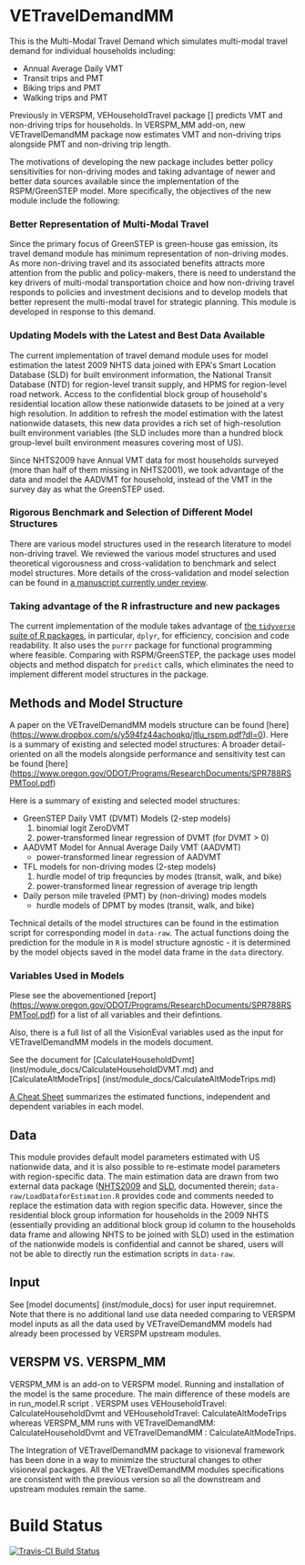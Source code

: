 
# VETravelDemandMM
This is the Multi-Modal Travel Demand which simulates multi-modal travel demand for individual households including:

- Annual Average Daily VMT
- Transit trips and PMT
- Biking trips and PMT
- Walking trips and PMT

Previously in VERSPM, VEHouseholdTravel package [] predicts VMT and non-driving trips for households. In VERSPM_MM add-on, new VETravelDemandMM package
now estimates VMT and non-driving trips alongside PMT and non-driving trip length.

The motivations of developing the new package includes better policy sensitivities for non-driving modes and taking advantage of newer and better data sources available since the implementation of the RSPM/GreenSTEP model. More specifically, the objectives of the new module include the following:

### Better Representation of Multi-Modal Travel
Since the primary focus of GreenSTEP is green-house gas emission, its travel demand module has minimum representation of non-driving modes. As more non-driving travel and its associated benefits attracts more attention from the public and policy-makers, there is need to understand the key drivers of multi-modal transportation choice and how non-driving travel responds to policies and investment decisions and to develop models that better represent the multi-modal travel for strategic planning. This module is developed in response to this demand.

### Updating Models with the Latest and Best Data Available 
The current implementation of travel demand module uses for model estimation the latest 2009 NHTS data joined with EPA's Smart Location Database (SLD) for built environment information, the National Transit Database (NTD) for region-level transit supply, and HPMS for region-level road network. Access to the confidential block group of household's residential location allow these nationwide datasets to be joined at a very high resolution. In addition to refresh the model estimation with the latest nationwide datasets, this new data provides a rich set of high-resolution built environment variables (the SLD includes more than a hundred block group-level built environment measures covering most of US).

Since NHTS2009 have Annual VMT data for most households surveyed (more than half of them missing in NHTS2001), we took advantage of the data and model the AADVMT for household, instead of the VMT in the survey day as what the GreenSTEP used.

### Rigorous Benchmark and Selection of Different Model Structures
There are various model structures used in the research literature to model non-driving travel. We reviewed the various model structures and used theoretical vigorousness and cross-validation to benchmark and select model structures. More details of the cross-validation and model selection can be found in [a manuscript currently under review](https://www.dropbox.com/s/y594fz44achoqkq/jtlu_rspm.pdf?dl=0). 

### Taking advantage of the R infrastructure and new packages
The current implementation of the module takes advantage of [the `tidyverse` suite of R packages](http://www.tidyverse.org/), in particular, `dplyr`, for efficiency, concision and code readability. It also uses the `purrr` package for functional programming where feasible. Comparing with  RSPM/GreenSTEP, the package uses model objects and method dispatch for `predict` calls, which eliminates the need to implement different model structures in the package.

## Methods and Model Structure

A paper on the VETravelDemandMM models structure can be found [here] (https://www.dropbox.com/s/y594fz44achoqkq/jtlu_rspm.pdf?dl=0). Here is a summary of existing and selected model structures:
A broader detail-oriented on all the models alongside performance and sensitivity test can be found [here] (https://www.oregon.gov/ODOT/Programs/ResearchDocuments/SPR788RSPMTool.pdf)

Here is a summary of existing and selected model structures:

- GreenSTEP Daily VMT (DVMT) Models (2-step models)
    1. binomial logit ZeroDVMT
    2. power-transformed linear regression of DVMT (for DVMT > 0)
- AADVMT Model for Annual Average Daily VMT (AADVMT)
    - power-transformed linear regression of AADVMT
- TFL models for non-driving modes (2-step models)
    1. hurdle model of trip frequncies by modes (transit, walk, and bike)
    2. power-transformed linear regression of average trip length
- Daily person mile traveled (PMT) by (non-driving) modes models
    - hurdle models of DPMT by modes (transit, walk, and bike)

Technical details of the model structures can be found in the estimation script for corresponding model in `data-raw`. The actual functions doing the prediction for the module in `R` is model structure agnostic - it is determined by the model objects saved in the model data frame in the `data` directory.

### Variables Used in Models

Plese see the abovementioned [report] (https://www.oregon.gov/ODOT/Programs/ResearchDocuments/SPR788RSPMTool.pdf) for a list of all variables and 
their defintions.

Also, there is a full list of all the VisionEval variables used as the input for VETravelDemandMM models in the models document.

See the document for [CalculateHouseholdDvmt] (inst/module_docs/CalculateHouseholdDVMT.md) and [CalculateAltModeTrips] (inst/module_docs/CalculateAltModeTrips.md)

[A Cheat Sheet](https://github.com/gregorbj/VisionEval/wiki/documents/RSPM-TFLmodelVariables_May2017.pdf) summarizes the estimated functions, independent and dependent variables in each model.

## Data

This module provides default model parameters estimated with US nationwide data, and it is also possible to re-estimate model parameters with region-specific data. 
The main estimation data are drawn from two external data package ([NHTS2009](https://github.com/cities-lab/NHTS2009) and [SLD](https://github.com/cities-lab/SLD), documented therein;  `data-raw/LoadDataforEstimation.R` provides code and comments needed to replace the estimation data with region specific data. However, since the residential block group information for households in the 2009 NHTS (essentially providing an additional block group id column to the households data frame and allowing NHTS to be joined with SLD) used in the estimation of the nationwide models is confidential and cannot be shared, users will not be able to directly run the estimation scripts in `data-raw`.

## Input

See [model documents] (inst/module_docs) for user input requiremnet. Note that there is no additional land use data needed comparing to VERSPM model inputs as all the 
data used by VETravelDemandMM models had already been processed by VERSPM upstream modules.

## VERSPM VS. VERSPM_MM

VERSPM_MM is an add-on to VERSPM model. Running and installation of the model is the same procedure. The main difference of these models are in run_model.R script . VERSPM uses VEHouseholdTravel: CalculateHouseholdDvmt and VEHouseholdTravel: CalculateAltModeTrips
whereas VERSPM_MM runs with VETravelDemandMM: CalculateHouseholdDvmt and VETravelDemandMM : CalculateAltModeTrips.

The Integration of VETravelDemandMM package to visioneval framework has been done in a way to minimize the structural
changes to other visioneval packages. All the VETravelDemandMM modules specifications are consistent with the previous version
so all the downstream and upstream modules remain the same. 

# Build Status

[![Travis-CI Build Status](https://travis-ci.org/cities-lab/VETravelDemandMM.svg)](https://travis-ci.org/cities-lab/VETravelDemandMM)
